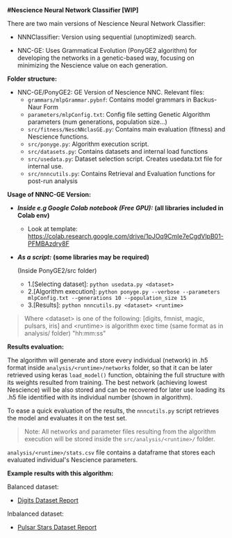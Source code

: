 **#Nescience Neural Network Classifier [WIP]**

There are two main versions of Nescience Neural Network Classifier:

+ NNNClassifier: Version using sequential (unoptimized) search. 

+ NNC-GE: Uses Grammatical Evolution (PonyGE2 algorithm) for developing the networks in a genetic-based way, focusing on minimizing the Nescience value on each generation.

**Folder structure:**

- NNC-GE/PonyGE2: GE Version of Nescience NNC. Relevant files:
    - `grammars/mlpGrammar.pybnf`: Contains model grammars in Backus-Naur Form
    - `parameters/mlpConfig.txt`: Config file setting Genetic Algorithm parameters (num generations, population size...)
    - `src/fitness/NescNNclasGE.py`: Contains main evaluation (fitness) and Nescience functions.
    - `src/ponyge.py`: Algorithm execution script.
    - `src/datasets.py`: Contains datasets and internal load functions
    - `src/usedata.py`: Dataset selection script. Creates usedata.txt file for internal use.
    - `src/nnncutils.py`: Contains Retrieval and Evaluation functions for post-run analysis

**Usage of NNNC-GE Version:**

- ***Inside e.g Google Colab notebook (Free GPU):*** **(all libraries included in Colab env)**
    - Look at template: https://colab.research.google.com/drive/1pJOq9CmIe7eCgdVlpB01-PFMBAzdry8F

- ***As a script:*** **(some libraries may be required)**
    
    (Inside PonyGE2/src folder) 
    
    - 1.[Selecting dataset]: `python usedata.py <dataset>`
    - 2.[Algorithm execution]: `python ponyge.py --verbose --parameters mlpConfig.txt --generations 10 --population_size 15`
    - 3.[Results]: `python nnncutils.py <dataset> <runtime>`


 >Where \<dataset\> is one of the following: [digits, fmnist, magic, pulsars, iris]
    and \<runtime\> is algorithm exec time (same format as in analysis/ folder) "hh:mm:ss"

**Results evaluation:**

The algorithm will generate and store every individual (network) in .h5 format inside `analysis/<runtime>/networks` folder, so that it can be later retrieved 
using keras `load_model()` function, obtaining the full structure with its weights resulted from training. The best 
network (achieving lowest Nescience) will be also stored and can be recovered for later use loading its .h5 file identified
with its individual number (shown in algorithm).

To ease a quick evaluation of the results, the `nnncutils.py` script retrieves the model and evaluates it on the test set.

> Note: All networks and parameter files resulting from the algorithm execution will be stored inside the `src/analysis/<runtime>/` folder.

`analysis/<runtime>/stats.csv` file contains a dataframe that stores each evaluated individual's Nescience parameters.

**Example results with this algorithm:**

Balanced dataset:

- [Digits Dataset Report](https://colab.research.google.com/drive/1KjfVcYwmSajJBbK6D-AdIp-yCj9ccN25)

Inbalanced dataset:

- [Pulsar Stars Dataset Report](https://colab.research.google.com/drive/1PeUY4qSl3ZanFu8h_SB94I-s8sO9996f)
